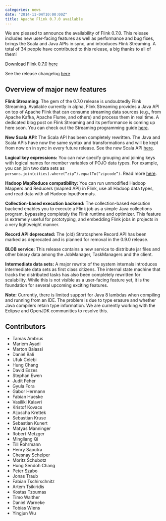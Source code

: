```yaml
---
categories: news
date: "2014-11-04T10:00:00Z"
title: Apache Flink 0.7.0 available
---
```


We are pleased to announce the availability of Flink 0.7.0. This release includes new user-facing features as well as performance and bug fixes, brings the Scala and Java APIs in sync, and introduces Flink Streaming. A total of 34 people have contributed to this release, a big thanks to all of them!

Download Flink 0.7.0 [here](http://flink.incubator.apache.org/downloads.html)

See the release changelog [here](https://issues.apache.org/jira/secure/ReleaseNote.jspa?projectId=12315522&version=12327648)

## Overview of major new features

**Flink Streaming:** The gem of the 0.7.0 release is undoubtedly Flink Streaming. Available currently in alpha, Flink Streaming provides a Java API on top of Apache Flink that can consume streaming data sources (e.g., from Apache Kafka, Apache Flume, and others) and process them in real time. A dedicated blog post on Flink Streaming and its performance is coming up here soon. You can check out the Streaming programming guide [here](http://ci.apache.org/projects/flink/flink-docs-release-0.7/streaming_guide.html).

**New Scala API:** The Scala API has been completely rewritten. The Java and Scala APIs have now the same syntax and transformations and will be kept from now on in sync in every future release. See the new Scala API [here](http://ci.apache.org/projects/flink/flink-docs-release-0.7/programming_guide.html).

**Logical key expressions:** You can now specify grouping and joining keys with logical names for member variables of POJO data types. For example, you can join two data sets as ``persons.join(cities).where(“zip”).equalTo(“zipcode”)``. Read more [here](http://ci.apache.org/projects/flink/flink-docs-release-0.7/programming_guide.html#specifying-keys).

**Hadoop MapReduce compatibility:** You can run unmodified Hadoop Mappers and Reducers (mapred API) in Flink, use all Hadoop data types, and read data with all Hadoop InputFormats.

**Collection-based execution backend:** The collection-based execution backend enables you to execute a Flink job as a simple Java collections program, bypassing completely the Flink runtime and optimizer. This feature is extremely useful for prototyping, and embedding Flink jobs in projects in a very lightweight manner.

**Record API deprecated:** The (old) Stratosphere Record API has been marked as deprecated and is planned for removal in the 0.9.0 release.

**BLOB service:** This release contains a new service to distribute jar files and other binary data among the JobManager, TaskManagers and the client. 

**Intermediate data sets:** A major rewrite of the system internals introduces intermediate data sets as first class citizens. The internal state machine that tracks the distributed tasks has also been completely rewritten for scalability. While this is not visible as a user-facing feature yet, it is the foundation for several upcoming exciting features.

**Note:** Currently, there is limited support for Java 8 lambdas when compiling and running from an IDE. The problem is due to type erasure and whether Java compilers retain type information. We are currently working with the Eclipse and OpenJDK communities to resolve this.

## Contributors

* Tamas Ambrus
* Mariem Ayadi
* Marton Balassi
* Daniel Bali
* Ufuk Celebi
* Hung Chang
* David Eszes
* Stephan Ewen
* Judit Feher
* Gyula Fora
* Gabor Hermann
* Fabian Hueske
* Vasiliki Kalavri
* Kristof Kovacs
* Aljoscha Krettek
* Sebastian Kruse
* Sebastian Kunert
* Matyas Manninger
* Robert Metzger
* Mingliang Qi
* Till Rohrmann
* Henry Saputra
* Chesnay Schelper
* Moritz Schubotz
* Hung Sendoh Chang
* Peter Szabo
* Jonas Traub
* Fabian Tschirschnitz
* Artem Tsikiridis
* Kostas Tzoumas
* Timo Walther
* Daniel Warneke
* Tobias Wiens
* Yingjun Wu